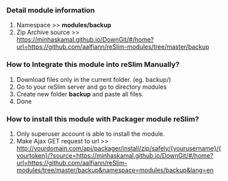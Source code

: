 ### Detail module information

1. Namespace >> **modules/backup**
2. Zip Archive source >> <br>https://minhaskamal.github.io/DownGit/#/home?url=https://github.com/aalfiann/reSlim-modules/tree/master/backup 

### How to Integrate this module into reSlim Manually?

1. Download files only in the current folder. (eg. backup/)
2. Go to your reSlim server and go to directory modules
3. Create new folder **backup** and paste all files.
4. Done

### How to install this module with Packager module reSlim?

1. Only superuser account is able to install the module.
2. Make Ajax GET request to url >> <br>http://yourdomain.com/api/packager/install/zip/safely/{yourusername}/{yourtoken}/?source=https://minhaskamal.github.io/DownGit/#/home?url=https://github.com/aalfiann/reSlim-modules/tree/master/backup&namespace=modules/backup&lang=en